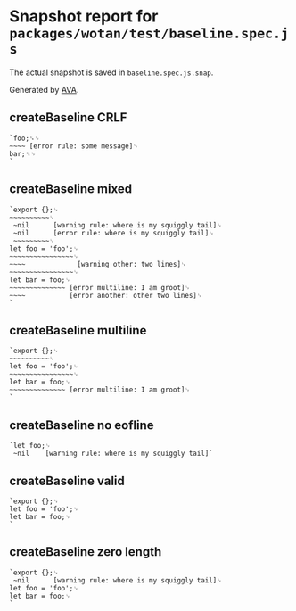 # Snapshot report for `packages/wotan/test/baseline.spec.js`

The actual snapshot is saved in `baseline.spec.js.snap`.

Generated by [AVA](https://ava.li).

## createBaseline CRLF

    `foo;␍␊
    ~~~~ [error rule: some message]␊
    bar;␍␊
    `

## createBaseline mixed

    `export {};␊
    ~~~~~~~~~~␊
     ~nil      [warning rule: where is my squiggly tail]␊
     ~nil      [error rule: where is my squiggly tail]␊
     ~~~~~~~~~␊
    let foo = 'foo';␊
    ~~~~~~~~~~~~~~~~␊
    ~~~~             [warning other: two lines]␊
    ~~~~~~~~~~~~~~~~␊
    let bar = foo;␊
    ~~~~~~~~~~~~~~ [error multiline: I am groot]␊
    ~~~~           [error another: other two lines]␊
    `

## createBaseline multiline

    `export {};␊
    ~~~~~~~~~~␊
    let foo = 'foo';␊
    ~~~~~~~~~~~~~~~~␊
    let bar = foo;␊
    ~~~~~~~~~~~~~~ [error multiline: I am groot]␊
    `

## createBaseline no eofline

    `let foo;␊
     ~nil    [warning rule: where is my squiggly tail]`

## createBaseline valid

    `export {};␊
    let foo = 'foo';␊
    let bar = foo;␊
    `

## createBaseline zero length

    `export {};␊
     ~nil      [warning rule: where is my squiggly tail]␊
    let foo = 'foo';␊
    let bar = foo;␊
    `
